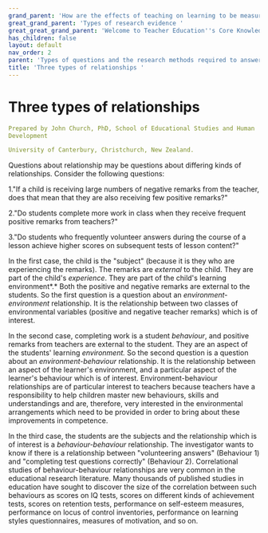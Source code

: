 ```yaml
---
grand_parent: 'How are the effects of teaching on learning to be measured? '
great_grand_parent: 'Types of research evidence '
great_great_grand_parent: 'Welcome to Teacher Education''s Core Knowledge and Skills.'
has_children: false
layout: default
nav_order: 2
parent: 'Types of questions and the research methods required to answer them '
title: 'Three types of relationships '
---
```

# Three types of relationships


```yaml
Prepared by John Church, PhD, School of Educational Studies and Human
Development

University of Canterbury, Christchurch, New Zealand.
```


Questions about relationship may be questions about differing kinds of
relationships. Consider the following questions:

1."If a child is receiving large numbers of negative remarks from the
teacher, does that mean that they are also receiving few positive
remarks?"

2."Do students complete more work in class when they receive frequent
positive remarks from teachers?"

3."Do students who frequently volunteer answers during the course of a
lesson achieve higher scores on subsequent tests of lesson content?"

In the first case, the child is the "subject" (because it is they who
are experiencing the remarks). The remarks are *external* to the child.
They are part of the child's *experience*. They are part of the child's
learning environment*.* Both the positive and negative remarks are
external to the students. So the first question is a question about an
*environment-environment* relationship. It is the relationship between
two classes of environmental variables (positive and negative teacher
remarks) which is of interest.

In the second case, completing work is a student *behaviour*, and
positive remarks from teachers are external to the student. They are an
aspect of the students' learning *environment.* So the second question
is a question about an *environment-behaviour* relationship. It is the
relationship between an aspect of the learner\'s environment, and a
particular aspect of the learner\'s behaviour which is of interest.
Environment-behaviour relationships are of particular interest to
teachers because teachers have a responsibility to help children master
new behaviours, skills and understandings and are, therefore, very
interested in the environmental arrangements which need to be provided
in order to bring about these improvements in competence.

In the third case, the students are the subjects and the relationship
which is of interest is a *behaviour-behaviour* relationship. The
investigator wants to know if there is a relationship between
"volunteering answers" (Behaviour 1) and "completing test questions
correctly" (Behaviour 2). Correlational studies of behaviour-behaviour
relationships are very common in the educational research literature.
Many thousands of published studies in education have sought to discover
the size of the correlation between such behaviours as scores on IQ
tests, scores on different kinds of achievement tests, scores on
retention tests, performance on self-esteem measures, performance on
locus of control inventories, performance on learning styles
questionnaires, measures of motivation, and so on.
